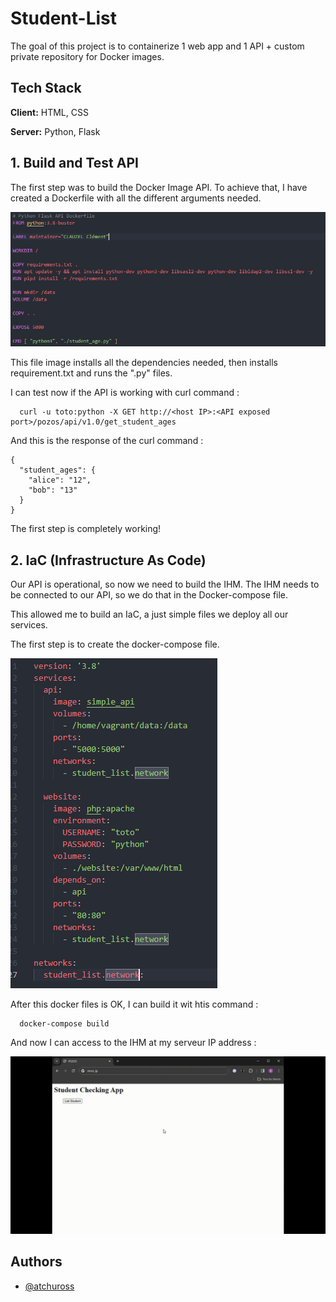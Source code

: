 
# Student-List

The goal of this project is to containerize 1 web app and 1 API + custom private repository for Docker images.



## Tech Stack

**Client:** HTML, CSS

**Server:** Python, Flask



## 1. Build and Test API

The first step was to build the Docker Image API. To achieve that, I have created a Dockerfile with all the different arguments needed.

![Dockerfile of API](https://raw.githubusercontent.com/Atchuross/student-list/master/image_rapport/Dockerfile.png)

This file image installs all the dependencies needed, then installs requirement.txt and runs the ".py" files.

I can test now if the API is working with curl command :
```shell
  curl -u toto:python -X GET http://<host IP>:<API exposed port>/pozos/api/v1.0/get_student_ages
```

And this is the response of the curl command : 

```shell
{
  "student_ages": {
    "alice": "12",
    "bob": "13"
  }
}
```

The first step is completely working!

## 2. IaC (Infrastructure As Code)

Our API is operational, so now we need to build the IHM. 
The IHM needs to be connected to our API, so we do that in the Docker-compose file.

This allowed me to build an IaC, a just simple files we deploy all our services.

The first step is to create the docker-compose file.

![docker-compose file](https://raw.githubusercontent.com/Atchuross/student-list/master/image_rapport/docker-compose.png)

After this docker files is OK, I can build it wit htis command :
```shell
  docker-compose build
```

And now I can access to the IHM at my serveur IP address : 

![Webapp + API](https://raw.githubusercontent.com/Atchuross/student-list/master/image_rapport/202403311829.gif)
## Authors

- [@atchuross](hhttps://github.com/Atchuross)

